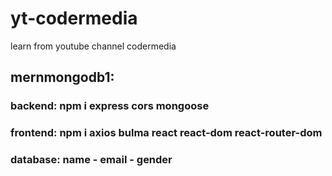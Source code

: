 # yt-codermedia

learn from youtube channel codermedia

## mernmongodb1:

### backend: npm i express cors mongoose

### frontend: npm i axios bulma react react-dom react-router-dom

### database: name - email - gender
